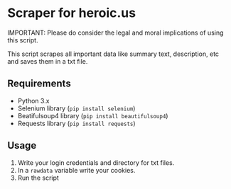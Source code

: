 # Scraper for heroic.us
IMPORTANT: Please do consider the legal and moral implications of using this script.

This script scrapes all important data like summary text, description, etc and saves them in a txt file.
## Requirements
- Python 3.x
- Selenium library (`pip install selenium`)
- Beatifulsoup4 library (`pip install beautifulsoup4`)
- Requests library (`pip install requests`)
## Usage
1. Write your login credentials and directory for txt files. 
2. In a `rawdata` variable write your cookies.
3. Run the script
